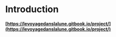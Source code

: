 # Introduction

#### [https://levoyagedanslalune.gitbook.io/project/](https://levoyagedanslalune.gitbook.io/project/)



